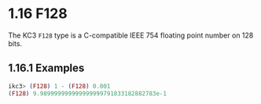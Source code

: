 # 1.16 F128

The KC3 `F128` type is a C-compatible IEEE 754 floating point number
on 128 bits.

## 1.16.1 Examples

```elixir
ikc3> (F128) 1 - (F128) 0.001
(F128) 9.989999999999999999791833182882783e-1
```